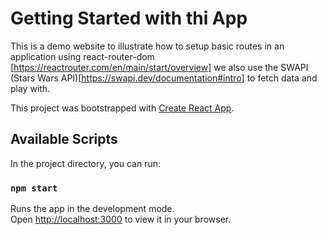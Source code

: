# Getting Started with thi App

This is a demo website to illustrate how to setup basic routes in an application using react-router-dom [https://reactrouter.com/en/main/start/overview] we also use the 
SWAPI (Stars Wars API)[https://swapi.dev/documentation#intro] to fetch data and play with.

This project was bootstrapped with [Create React App](https://github.com/facebook/create-react-app).

## Available Scripts

In the project directory, you can run:

### `npm start`

Runs the app in the development mode.\
Open [http://localhost:3000](http://localhost:3000) to view it in your browser.

